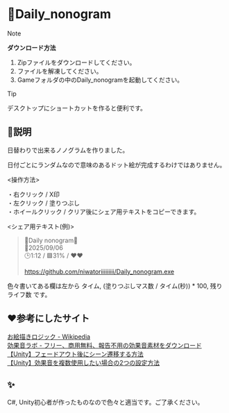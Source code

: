 # 🔷Daily_nonogram<br>

> [!NOTE]
> **ダウンロード方法**<br>
> 1. Zipファイルをダウンロードしてください。
> 2. ファイルを解凍してください。
> 3. Gameフォルダの中のDaily_nonogramを起動してください。

> [!TIP]
> デスクトップにショートカットを作ると便利です。

## 📝説明<br>

日替わりで出来るノノグラムを作りました。<br>

日付ごとにランダムなので意味のあるドット絵が完成するわけではありません。<br>

<操作方法><br>

・右クリック / X印<br>
・左クリック / 塗りつぶし<br>
・ホイールクリック / クリア後にシェア用テキストをコピーできます。<br>

<シェア用テキスト(例)><br>

>🔷Daily nonogram🔷<br>
>🔔2025/09/06<br>
>🕒1:12 / 🟩31% / ❤️❤️<br>
>
>https://github.com/niwatoriiiiiiiii/Daily_nonogram.exe

色々書いてある欄は左から タイム, (塗りつぶしマス数 / タイム(秒)) * 100, 残りライフ数 です。<br>

## ❤️参考にしたサイト<br>

[お絵描きロジック - Wikipedia](https://ja.wikipedia.org/wiki/%E3%81%8A%E7%B5%B5%E3%81%8B%E3%81%8D%E3%83%AD%E3%82%B8%E3%83%83%E3%82%AF)<br>
[効果音ラボ - フリー、商用無料、報告不用の効果音素材をダウンロード](https://soundeffect-lab.info/)<br>
[【Unity】フェードアウト後にシーン遷移する方法](https://zenn.dev/daichi_gamedev/articles/unity-fadeout)<br>
[【Unity】効果音を複数使用したい場合の2つの設定方法](https://qiita.com/Maru60014236/items/7c874122aaa922a03257)<br>

## ✨<br>

C#, Unity初心者が作ったものなので色々と適当です。ご了承ください。<br>
